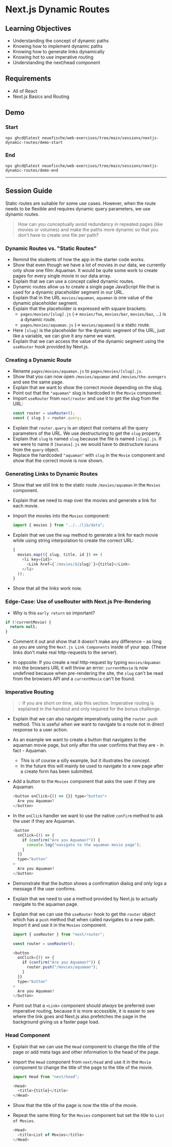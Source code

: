 # Next.js Dynamic Routes

## Learning Objectives

- Understanding the concept of dynamic paths
- Knowing how to implement dynamic paths
- Knowing how to generate links dynamically
- Knowing hot to use imperative routing
- Understanding the next/head component

## Requirements

- All of React
- Next.js Basics and Routing

## Demo

### Start

```
npx ghcd@latest neuefische/web-exercises/tree/main/sessions/nextjs-dynamic-routes/demo-start
```

### End

```
npx ghcd@latest neuefische/web-exercises/tree/main/sessions/nextjs-dynamic-routes/demo-end
```

---

## Session Guide

Static routes are suitable for some use cases. However, when the route needs to be flexible and requires dynamic query parameters, we use dynamic routes.

> How can you conceptually avoid redundancy in repeated pages (like movies or volumes) and make the paths more dynamic so that you don't have to create one file per path?

### Dynamic Routes vs. "Static Routes"

- Remind the students of how the app in the starter code works.
- Show that even though we have a lot of movies in our data, we currently only show one film: Aquaman. It would be quite some work to create pages for every single movie in our data array.
- Explain that we can use a concept called dynamic routes.
- Dynamic routes allow us to create a single page JavaScript file that is used for a dynamic placeholder segment in our URL.
- Explain that in the URL `movies/aquaman`, `aquaman` is one value of the dynamic placeholder segment.
- Explain that the placeholder is expressed with square brackets:
  - `pages/movies/[slug].js` (→ `movies/foo`, `movies/bar`, `movies/baz`, …) is a dynamic route.
  - `pages/movies/aquaman.js` (→ `movies/aquaman`) is a static route.
- Here `[slug]` is the placeholder for the dynamic segment of the URL, just like a variable, we can give it any name we want.
- Explain that we can access the value of the dynamic segment using the `useRouter` hook provided by Next.js.

### Creating a Dynamic Route

- Rename `pages/movies/aquaman.js` to `pages/movies/[slug].js`.
- Show that you can now open `/movies/aquaman` and `/movies/the-avengers` and see the same page.
- Explain that we want to show the correct movie depending on the slug.
- Point out that the `"aquaman"` slug is hardcoded in the `Movie` component.
- Import `useRouter` from `next/router` and use it to get the slug from the URL:
  ```js
  const router = useRouter();
  const { slug } = router.query;
  ```
- Explain that `router.query` is an object that contains all the query parameters of the URL. We use destructuring to get the `slug` property.
- Explain that `slug` is named `slug` because the file is named `[slug].js`. If we were to name it `[banana].js` we would have to destructure `banana` from the `query` object.
- Replace the hardcoded `"aquaman"` with `slug` in the `Movie` component and show that the correct movie is now shown.

### Generating Links to Dynamic Routes

- Show that we still link to the static route `/movies/aquaman` in the `Movies` component.
- Explain that we need to map over the movies and generate a link for each movie.
- Import the movies into the `Movies` component:

  ```js
  import { movies } from "../../lib/data";
  ```

- Explain that we use the `map` method to generate a link for each movie while using string interpolation to create the correct URL:

  ```js
  {
    movies.map(({ slug, title, id }) => (
      <li key={id}>
        <Link href={`/movies/${slug}`}>{title}</Link>
      </li>
    ));
  }
  ```

- Show that all the links work now.

### Edge-Case: Use of useRouter with Next.js Pre-Rendering

- Why is this `early return` so important?

```js
if (!currentMovie) {
  return null;
}
```

- Comment it out and show that it doesn't make any difference - as long as you are using the `Next.js Link Components` inside of your app. (These links don't make real http-requests to the server).

- In opposite: If you create a real http-request by typing `movies/Aquaman` into the browsers URL it will throw an error: `currentMovie` is now undefined because when pre-rendering the site, the `slug` can't be read from the browsers API and a `currentMovie` can't be found.

### Imperative Routing

> 💡 If you are short on time, skip this section. Imperative routing is explained in the handout and only required for the bonus challenge.

- Explain that we can also navigate imperatively using the `router.push` method. This is useful when we want to navigate to a route not in direct response to a user action.
- As an example we want to create a button that navigates to the aquaman movie page, but only after the user confirms that they are - in fact - Aquaman.
  - This is of course a silly example, but it illustrates the concept.
  - In the future this will mainly be used to navigate to a new page after a create form has been submitted.
- Add a button to the `Movies` component that asks the user if they are Aquaman.
  ```js
  <button onClick={() => {}} type="button">
    Are you Aquaman?
  </button>
  ```
- In the `onClick` handler we want to use the native `confirm` method to ask the user if they are Aquaman.
  ```js
  <button
    onClick={() => {
      if (confirm("Are you Aquaman?")) {
        console.log("navigate to the aquaman movie page");
      }
    }}
    type="button"
  >
    Are you Aquaman?
  </button>
  ```
- Demonstrate that the button shows a confirmation dialog and only logs a message if the user confirms.
- Explain that we need to use a method provided by Next.js to actually navigate to the aquaman page.
- Explain that we can use the `useRouter` hook to get the `router` object which has a `push` method that when called navigates to a new path. Import it and use it in the `Movies` component.

  ```js
  import { useRouter } from "next/router";
  ```

  ```js
  const router = useRouter();
  ```

  ```js
  <button
    onClick={() => {
      if (confirm("Are you Aquaman?")) {
        router.push("/movies/aquaman");
      }
    }}
    type="button"
  >
    Are you Aquaman?
  </button>
  ```

- Point out that a `<Link>` component should _always_ be preferred over imperative routing, because it is more accessible, it is easier to see where the link goes and Next.js also prefetches the page in the background giving us a faster page load.

### Head Component

- Explain that we can use the `Head` component to change the title of the page or add meta tags and other information to the head of the page.
- Import the `Head` component from `next/head` and use it in the `Movie` component to change the title of the page to the title of the movie.
  ```js
  import Head from "next/head";
  ```
  ```js
  <Head>
    <title>{title}</title>
  </Head>
  ```
- Show that the title of the page is now the title of the movie.

- Repeat the same thing for the `Movies` component but set the title to `List of Movies`.
  ```js
  <Head>
    <title>List of Movies</title>
  </Head>
  ```
